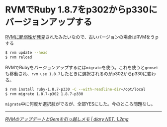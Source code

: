 # <span>RVMでRuby 1.8.7を</span><span>p302からp330にバージョンアップする</span>

[RVMに脆弱性が発見](http://japan.cnet.com/news/business/20425220/)されたみたいなので、古いバージョンの場合はRVMをうｐする

~~~ sh
$ rvm update --head
$ rvm reload
~~~

RVMでRubyをバージョンアップするには`migrate`を使う。これを使うと`gemset`も移動され、`rvm use 1.8.7`したときに選択されるのがp302からp330に変わる。

~~~ sh
$ rvm install ruby-1.8.7-p330 -C --with-readline-dir=/opt/local
$ rvm migrate 1.8.7-p302 1.8.7-p330
~~~

`migrate`中に何度か選択肢がでるが、全部YESにした。今のところ問題なし。

---

<cite>[RVMのアップデートとGemを引っ越しメモ \| diary NET. 1.2mg](http://www.milligramme.cc/wp/archives/3527)</cite>
